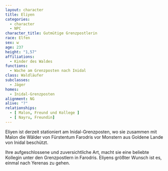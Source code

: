 ```yaml
---
layout: character
title: Eliyen
categories:
  - character
  - NPC
character_title: Gutmütige Grenzpostlerin
race: Elfen
sex: w
age: 237
height: "1,57"
affiliations:
  - Kinder des Waldes
functions:
  - Wache am Grenzposten nach Inidal
class: Waldläufer
subclasses:
  - Jäger
homes:
  - Inidal-Grenzposten
alignment: NG
alive: "?"
relationships:
  - [ Malon, Freund und Kollege ]
  - [ Nayru, Freundin]
---
```


Eliyen ist derzeit stationiert am Inidal-Grenzposten, wo sie zusammen mit Malon die Wälder von Fürstentum Farodris vor
Monstern aus Goldene Lande von Inidal beschützt.

Ihre aufgeschlossene und zuversichtliche Art, macht sie eine beliebte Kollegin unter den Grenzpostlern in Farodris.
Eliyens größter Wunsch ist es, einmal nach Yerenas zu gehen.